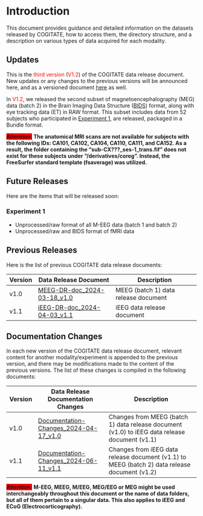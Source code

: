 # Introduction

This document provides guidance and detailed information on the datasets released by COGITATE, how to access them, the directory structure, and a description on various types of data acquired for each modality.

## Updates

This is the <span style="color:red;">third version</span> (<span style="color:red;">V1.2</span>) of the COGITATE data release document. New updates or any changes to the previous versions will be announced here, and as a versioned document <a href="https://github.com/Cogitate-consortium/cogitate-data/tree/main/assets/" target="_blank">here</a> as well.

In <span style="color:red;">V1.2</span>, we released the second subset of magnetoencephalography (MEG) data (batch 2) in the Brain Imaging Data Structure (<a href="https://bids-specification.readthedocs.io/en/stable/" target="_blank">BIDS</a>) format, along with eye tracking data (ET) in RAW format. This subset includes data from 52 subjects who participated in [Experiment 1](02_overview.md#experiment-1-conscious-perception), are released, packaged in a Bundle format.

<span style="background-color: red"><b>Attention:</b></span>
**The anatomical MRI scans are not available for subjects with the following IDs: CA101, CA102, CA104, CA110, CA111, and CA152. As a result, the folder containing the “sub-CX???_ses-1_trans.fif” does not exist for these subjects under “/derivatives/coreg”. Instead, the FreeSurfer standard template (fsaverage) was utilized.**

## Future Releases

Here are the items that will be released soon:

### Experiment 1

* Unprocessed/raw format of all M-EEG data (batch 1 and batch 2)
* Unprocessed/raw and BIDS format of fMRI data

## Previous Releases

Here is the list of previous COGITATE data release documents:

| Version | Data Release Document | Description |
| --- | --- | --- |
| v1.0 | <a href="https://github.com/Cogitate-consortium/cogitate-data/blob/main/assets/documentation/MEEG-DR-doc_2024-03-18_v1.0.pdf" target="_blank">MEEG-DR-doc_2024-03-18_v1.0</a> | MEEG (batch 1) data release document |
| v1.1 | <a href="https://github.com/Cogitate-consortium/cogitate-data/blob/main/assets/documentation/iEEG-DR-doc_2024-04-03_v1.1.pdf" target="_blank">iEEG-DR-doc_2024-04-03_v1.1</a> | iEEG data release document |

## Documentation Changes

In each new version of the COGITATE data release document, relevant content for another modality/experiment is appended to the previous version, and there may be modifications made to the content of the previous versions. The list of these changes is compiled in the following documents:

| Version | Data Release Documentation Changes | Description |
| --- | --- | --- |
| v1.0 | <a href="https://github.com/Cogitate-consortium/cogitate-data/blob/main/assets/documentation/Documentation-Changes_2024-04-17_v1.0.pdf" target="_blank">Documentation-Changes_2024-04-17_v1.0</a> | Changes from MEEG (batch 1) data release document (v1.0) to iEEG data release document (v1.1) |
| v1.1 | <a href="https://github.com/Cogitate-consortium/cogitate-data/blob/main/assets/documentation/Documentation-Changes_2024-06-11_v1.1.pdf" target="_blank">Documentation-Changes_2024-06-11_v1.1</a> | Changes from iEEG data release document (v1.1) to MEEG (batch 2) data release document (v1.2) |

<span style="background-color: red"><b>Attention:</b></span>
**M-EEG, MEEG, M/EEG, MEG/EEG or MEG might be used interchangeably throughout this document or the name of data folders, but all of them pertain to a singular data. This also applies to iEEG and ECoG (Electrocorticography).**
